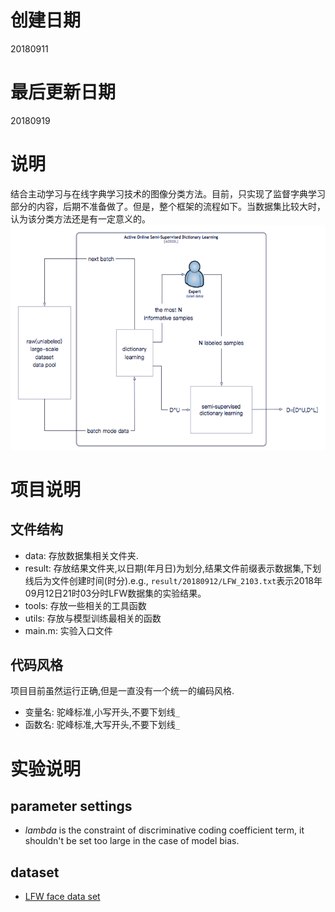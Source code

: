 # 创建日期
20180911

# 最后更新日期
20180919

# 说明
结合主动学习与在线字典学习技术的图像分类方法。目前，只实现了监督字典学习部分的内容，后期不准备做了。但是，整个框架的流程如下。当数据集比较大时，认为该分类方法还是有一定意义的。
![framework pipeline](docs/framework.png)

# 项目说明

## 文件结构
- data: 存放数据集相关文件夹.
- result: 存放结果文件夹,以日期(年月日)为划分,结果文件前缀表示数据集,下划线后为文件创建时间(时分).e.g., `result/20180912/LFW_2103.txt`表示2018年09月12日21时03分时LFW数据集的实验结果。
- tools: 存放一些相关的工具函数
- utils: 存放与模型训练最相关的函数
- main.m: 实验入口文件

## 代码风格
项目目前虽然运行正确,但是一直没有一个统一的编码风格.
- 变量名: 驼峰标准,小写开头,不要下划线`_`
- 函数名: 驼峰标准,大写开头,不要下划线`_`

# 实验说明
## parameter settings
- $lambda$ is the constraint of discriminative coding coefficient term, it shouldn't be set too large in the case of model bias.

## dataset
- [LFW face data set](http://vis-www.cs.umass.edu/lfw/)
